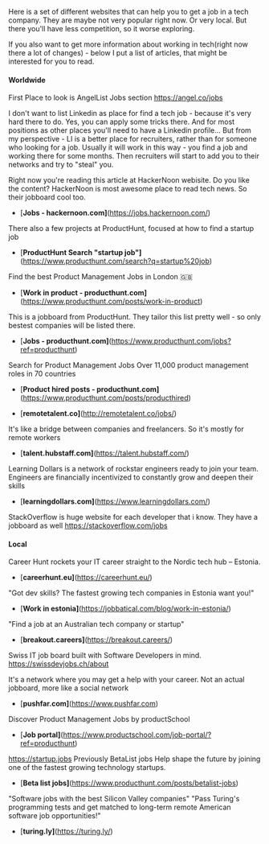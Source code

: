 



Here is a set of different websites that can help you to get a job in a tech company. They are maybe not very popular right now. Or very local. But there you'll have less competition, so it worse exploring.



If you also want to get more information about working in tech(right now there a lot of changes) - below I put a list of articles, that might be interested for you to read.

#### Worldwide


First Place to look is AngelList Jobs section https://angel.co/jobs

I don't want to list Linkedin as place for find a tech job - because it's very hard there to do. Yes, you can apply some tricks there. And for most positions as other places you'll need to have a Linkedin profile... But from my perspective - LI is a better place for recruiters, rather than for someone who looking for a job. Usually it will work in this way - you find a job and working there for some months. Then recruiters will start to add you to their networks and try to "steal" you.


Right now you're reading this article at HackerNoon webisite. Do you like the content? HackerNoon is most awesome place to read tech news. So their jobboard  cool too.
- [**Jobs - hackernoon.com]**(https://jobs.hackernoon.com/)



There also a few projects at ProductHunt, focused at how to find a startup job
- [**ProductHunt Search "startup job"]**(https://www.producthunt.com/search?q=startup%20job)


Find the best Product Management Jobs in London 🇬🇧
- [**Work in product - producthunt.com]**(https://www.producthunt.com/posts/work-in-product)


This is a jobboard from ProductHunt. They tailor this list pretty well - so only bestest companies will be listed there.
- [**Jobs - producthunt.com]**(https://www.producthunt.com/jobs?ref=producthunt)



Search for Product Management Jobs
Over 11,000 product management roles in 70 countries
- [**Product hired posts - producthunt.com]**(https://www.producthunt.com/posts/producthired)



- [**remotetalent.co]**(http://remotetalent.co/jobs/)


It's like a bridge between companies and freelancers. So it's mostly for remote workers
- [**talent.hubstaff.com]**(https://talent.hubstaff.com/)


Learning Dollars is a network of rockstar engineers ready to join your team. Engineers are financially incentivized to constantly grow and deepen their skills
- [**learningdollars.com]**(https://www.learningdollars.com/)



StackOverflow is huge website for each developer that i know. They have a jobboard as well
https://stackoverflow.com/jobs




#### Local


Career Hunt rockets your IT career straight to the Nordic tech hub – Estonia.
- [**careerhunt.eu]**(https://careerhunt.eu/)


"Got dev skills? The fastest growing tech companies in Estonia want you!"
- [**Work in estonia]**(https://jobbatical.com/blog/work-in-estonia/)



"Find a job at an Australian tech company or startup"
- [**breakout.careers]**(https://breakout.careers/)



Swiss IT job board built with Software Developers in mind.
https://swissdevjobs.ch/about



It's a network where you may get a help with your career. Not an actual jobboard, more like a social network
- [**pushfar.com]**(https://www.pushfar.com)




Discover Product Management Jobs by productSchool
- [**Job portal]**(https://www.productschool.com/job-portal/?ref=producthunt)



https://startup.jobs Previously BetaList jobs
Help shape the future by joining one of the fastest growing technology startups.
- [**Beta list jobs]**(https://www.producthunt.com/posts/betalist-jobs)


"Software jobs with the best Silicon Valley companies"
"Pass Turing's programming tests and get matched to long-term remote American software job opportunities!"
- [**turing.ly]**(https://turing.ly/)

<!-- https://www.talentticker.ai/ -->
